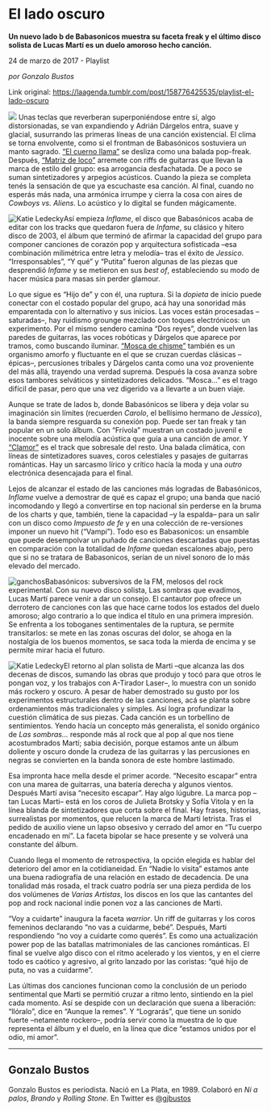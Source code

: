 # El lado oscuro

**Un nuevo lado b de Babasonicos muestra su faceta freak y el último disco solista de Lucas Martí es un duelo amoroso hecho canción.**

24 de marzo de 2017 - Playlist

_por Gonzalo Bustos_

Link original: https://laagenda.tumblr.com/post/158776425535/playlist-el-lado-oscuro

![](https://64.media.tumblr.com/3cb651ef5a7ab550d8cf693a67880e6d/tumblr_inline_pk0e5jWUXz1t6q87u_500.jpg)
Unas teclas que reverberan superponiéndose entre sí, algo distorsionadas, se van expandiendo y Adrián Dárgelos entra, suave y glacial, susurrando las primeras líneas de una canción existencial. El clima se torna envolvente, como si el frontman de Babasónicos sostuviera un manto sagrado. [“El cuerno llama”](https://www.youtube.com/watch?v=4fPClcoASiQ) se desliza como una balada pop-freak. Después, [“Matriz de loco”](https://www.youtube.com/watch?v=HqnDqBs3goU) arremete con riffs de guitarras que llevan la marca de estilo del grupo: esa arrogancia desfachatada. De a poco se suman sintetizadores y arpegios acústicos. Cuando la pieza se completa tenés la sensación de que ya escuchaste esa canción. Al final, cuando no esperás más nada, una armónica irrumpe y cierra la cosa con aires de *Cowboys vs. Aliens*. Lo acústico y lo digital se funden mágicamente.

![Katie Ledecky](https://64.media.tumblr.com/d648d03af51f2f755778a6b38e55fb24/tumblr_inline_pk0e5kfgrv1t6q87u_400.jpg)Así empieza *Inflame*, el disco que Babasónicos acaba de editar con los tracks que quedaron fuera de *Infame*, su clásico y hitero disco de 2003, el álbum que terminó de afirmar la capacidad del grupo para componer canciones de corazón pop y arquitectura sofisticada –esa combinación milimétrica entre letra y melodía– tras el éxito de *Jessico*. “Irresponsables”, “Y qué” y “Putita” fueron algunas de las piezas que desprendió *Infame* y se metieron en sus *best of*, estableciendo su modo de hacer música para masas sin perder glamour. 

Lo que sigue es “Hijo de” y con él, una ruptura. Si la *dopieta* de inicio puede conectar con el costado popular del grupo, acá hay una sonoridad más emparentada con lo alternativo y sus inicios. Las voces están procesadas –saturadas–, hay ruidismo grounge mezclado con toques electrónicos: un experimento. Por el mismo sendero camina “Dos reyes”, donde vuelven las paredes de guitarras, las voces robóticas y Dárgelos que aparece por tramos, como buscando iluminar. [“Mosca de chisme”](https://www.youtube.com/watch?v=iLCuz-GPY7c) también es un organismo amorfo y fluctuante en el que se cruzan cuerdas clásicas –épicas–, percusiones tribales y Dárgelos canta como una voz proveniente del más allá, trayendo una verdad suprema. Después la cosa avanza sobre esos tambores selváticos y sintetizadores delicados. “Mosca…” es el trago difícil de pasar, pero que una vez digerido va a llevarte a un buen viaje. 

Aunque se trate de lados b, donde Babasónicos se libera y deja volar su imaginación sin límites (recuerden *Carolo*, el bellísimo hermano de *Jessico*), la banda siempre resguarda su conexión pop. Puede ser tan freak y tan popular en un solo álbum. Con “Frívola” muestran un costado juvenil e inocente sobre una melodía acústica que guía a una canción de amor. Y [“Clamor”](https://www.youtube.com/watch?v=h28oUNUj8Vw) es el track que sobresale del resto. Una balada climática, con líneas de sintetizadores suaves, coros celestiales y pasajes de guitarras románticas. Hay un sarcasmo lírico y crítico hacía la moda y una *outro* electrónica desencajada para el final.

Lejos de alcanzar el estado de las canciones más logradas de Babasónicos, *Inflame* vuelve a demostrar de qué es capaz el grupo; una banda que nació incomodando y llegó a convertirse en top nacional sin perderse en la bruma de los charts y que, también, tiene la capacidad –y la espalda– para un salir con un disco como *Impuesto de fe* y en una colección de re-versiones imponer un nuevo hit (“Vampi”). Todo eso es Babasonicos: un ensamble que puede desempolvar un puñado de canciones descartadas que puestas en comparación con la totalidad de *Infame* quedan escalones abajo, pero que si no se tratara de Babasonicos, serían de un nivel sonoro de lo más elevado del mercado. 

![ganchos](https://64.media.tumblr.com/3cb651ef5a7ab550d8cf693a67880e6d/tumblr_inline_pk0e5jWUXz1t6q87u_500.jpg)Babasónicos: subversivos de la FM, melosos del rock experimental.
Con su nuevo disco solista, Las sombras que evadimos, Lucas Martí parece venir a dar un consejo. El cantautor pop ofrece un derrotero de canciones con las que hace carne todos los estados del duelo amoroso; algo contrario a lo que indica el título en una primera impresión. Se enfrenta a los toboganes sentimentales de la ruptura, se permite transitarlos: se mete en las zonas oscuras del dolor, se ahoga en la nostalgia de los buenos momentos, se saca toda la mierda de encima y se permite mirar hacia el futuro. 

![Katie Ledecky](https://64.media.tumblr.com/d0eedd7e7bbefdb2d48accc7d5f4c24d/tumblr_inline_pk0e5k1wNG1t6q87u_400.jpg)El retorno al plan solista de Marti –que alcanza las dos decenas de discos, sumando las obras que produjo y tocó para que otros le pongan voz, y los trabajos con A-Tirador Laser–, lo muestra con un sonido más rockero y oscuro. A pesar de haber demostrado su gusto por los experimentos estructurales dentro de las canciones, acá se planta sobre ordenamientos más tradicionales y simples. Así logra profundizar la cuestión climática de sus piezas. Cada canción es un torbellino de sentimientos. Yendo hacía un concepto más generalista, el sonido orgánico de *Las sombras…* responde más al rock que al pop al que nos tiene acostumbrados Martí; sabia decisión, porque estamos ante un álbum doliente y oscuro donde la crudeza de las guitarras y las percusiones en negras se convierten en la banda sonora de este hombre lastimado. 

Esa impronta hace mella desde el primer acorde. “Necesito escapar” entra con una marea de guitarras, una batería derecha y algunos vientos. Después Martí avisa “necesito escapar”. Hay algo lúgubre. La marca pop –tan Lucas Marti– está en los coros de Julieta Brotsky y Sofía Vitola y en la línea blanda de sintetizadores que corta sobre el final. Hay frases, historias, surrealistas por momentos, que relucen la marca de Marti letrista. Tras el pedido de auxilio viene un lapso obsesivo y cerrado del amor en “Tu cuerpo encadenado en mí”. La faceta bipolar se hace presente y se volverá una constante del álbum. 

Cuando llega el momento de retrospectiva, la opción elegida es hablar del deterioro del amor en la cotidianeidad. En “Nadie lo visita” estamos ante una buena radiografía de una relación en estado de decadencia. De una tonalidad más rosada, el track cuatro podría ser una pieza perdida de los dos volúmenes de *Varias Artistas*, los discos en los que las cantantes del pop and rock nacional indie ponen voz a las canciones de Marti. 

“Voy a cuidarte” inaugura la faceta *warrior*. Un riff de guitarras y los coros femeninos declarando “no vas a cuidarme, bebé”. Después, Marti respondiendo “no voy a cuidarte como querés”. Es como una actualización power pop de las batallas matrimoniales de las canciones románticas. El final se vuelve algo disco con el ritmo acelerado y los vientos, y en el cierre todo es caótico y agresivo, al grito lanzado por las coristas: “qué hijo de puta, no vas a cuidarme”. 

Las últimas dos canciones funcionan como la conclusión de un periodo sentimental que Marti se permitió cruzar a ritmo lento, sintiendo en la piel cada momento. Así se despide con un declaración que suena a liberación: “llóralo”, dice en “Aunque la remes”. Y “Lograrás”, que tiene un sonido fuerte –netamente rockero–, podría servir como la muestra de lo que representa el álbum y el duelo, en la línea que dice “estamos unidos por el odio, mi amor”. 

  




---

Gonzalo Bustos
--------------

 Gonzalo Bustos es periodista. Nació en La Plata, en 1989. Colaboró en *Ni a palos*, *Brando* y *Rolling Stone*. En Twitter es [@gjbustos](https://twitter.com/gjbustos) 


